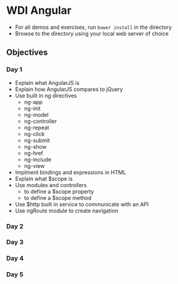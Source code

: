WDI Angular
===========

* For all demos and exercises, run `bower install` in the directory
* Browse to the directory using your local web server of choice

## Objectives

### Day 1

* Explain what AngularJS is
* Explain how AngularJS compares to jQuery
* Use built in ng directives
	* ng-app
	* ng-init
	* ng-model
	* ng-controller
	* ng-repeat
	* ng-click
	* ng-submit
	* ng-show
	* ng-href
	* ng-include
	* ng-view
* Implment bindings and expressions in HTML
* Explain what $scope is
* Use modules and controllers
	* to define a $scope property
	* to define a $scope method
* Use $http built in service to communicate with an API
* Use ngRoute module to create navigation

### Day 2

### Day 3

### Day 4

### Day 5